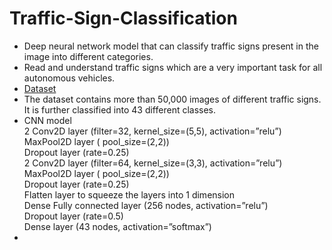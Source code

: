# Traffic-Sign-Classification
* Deep neural network model that can classify traffic signs present in the image into different categories.
* Read and understand traffic signs which are a very important task for all autonomous vehicles.
* [Dataset](https://www.kaggle.com/meowmeowmeowmeowmeow/gtsrb-german-traffic-sign)
* The dataset contains more than 50,000 images of different traffic signs. It is further classified into 43 different classes.
* CNN model <br />
2 Conv2D layer (filter=32, kernel_size=(5,5), activation=”relu”) <br />
MaxPool2D layer ( pool_size=(2,2))<br />
Dropout layer (rate=0.25)<br />
2 Conv2D layer (filter=64, kernel_size=(3,3), activation=”relu”)<br />
MaxPool2D layer ( pool_size=(2,2))<br />
Dropout layer (rate=0.25)<br />
Flatten layer to squeeze the layers into 1 dimension<br />
Dense Fully connected layer (256 nodes, activation=”relu”)<br />
Dropout layer (rate=0.5)<br />
Dense layer (43 nodes, activation=”softmax”)
*   
